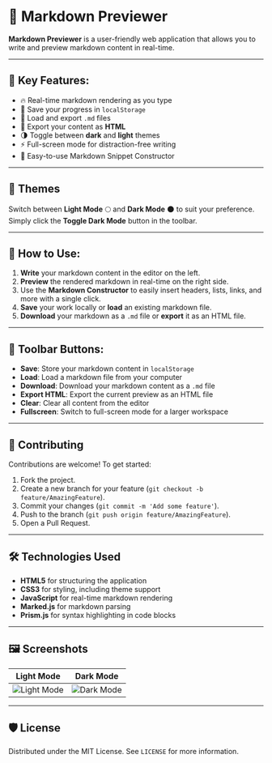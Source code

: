 # 📝 Markdown Previewer

**Markdown Previewer** is a user-friendly web application that allows you to write and preview markdown content in real-time.

---

## 🚀 Key Features:

- 🔥 Real-time markdown rendering as you type
- 💾 Save your progress in `localStorage`
- 📁 Load and export `.md` files
- 📜 Export your content as **HTML**
- 🌗 Toggle between **dark** and **light** themes
- ⚡️ Full-screen mode for distraction-free writing
- 🧩 Easy-to-use Markdown Snippet Constructor

---

## 🎨 Themes

Switch between **Light Mode** 🌕 and **Dark Mode** 🌑 to suit your preference. Simply click the **Toggle Dark Mode** button in the toolbar.

---

## 📐 How to Use:

1. **Write** your markdown content in the editor on the left.
2. **Preview** the rendered markdown in real-time on the right side.
3. Use the **Markdown Constructor** to easily insert headers, lists, links, and more with a single click.
4. **Save** your work locally or **load** an existing markdown file.
5. **Download** your markdown as a `.md` file or **export** it as an HTML file.

---

## 🔧 Toolbar Buttons:

- **Save**: Store your markdown content in `localStorage`
- **Load**: Load a markdown file from your computer
- **Download**: Download your markdown content as a `.md` file
- **Export HTML**: Export the current preview as an HTML file
- **Clear**: Clear all content from the editor
- **Fullscreen**: Switch to full-screen mode for a larger workspace

---

## 🤝 Contributing

Contributions are welcome! To get started:

1. Fork the project.
2. Create a new branch for your feature (`git checkout -b feature/AmazingFeature`).
3. Commit your changes (`git commit -m 'Add some feature'`).
4. Push to the branch (`git push origin feature/AmazingFeature`).
5. Open a Pull Request.

---

## 🛠 Technologies Used

- **HTML5** for structuring the application
- **CSS3** for styling, including theme support
- **JavaScript** for real-time markdown rendering
- **Marked.js** for markdown parsing
- **Prism.js** for syntax highlighting in code blocks

---

## 🖼 Screenshots

| Light Mode                            | Dark Mode                             |
|---------------------------------------|---------------------------------------|
| ![Light Mode](https://via.placeholder.com/400x300) | ![Dark Mode](https://via.placeholder.com/400x300) |

---

## 🛡 License

Distributed under the MIT License. See `LICENSE` for more information.
